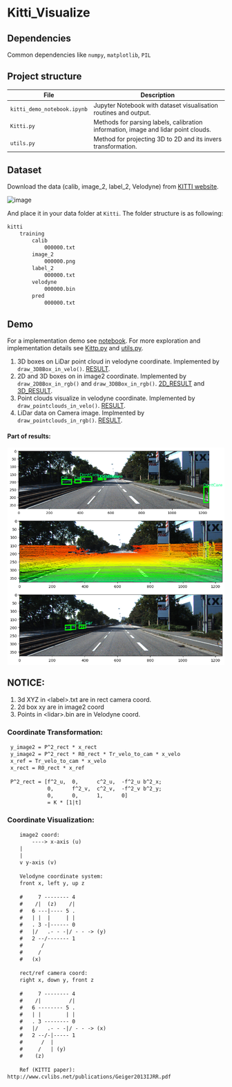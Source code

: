 # Kitti_Visualize
 
## Dependencies

Common dependencies like `numpy`, `matplotlib`, `PIL`

## Project structure

| File                   | Description                                                                                      |
| ---------------------- | ------------------------------------------------------------------------------------------------ |
| `kitti_demo_notebook.ipynb`  | Jupyter Notebook with dataset visualisation routines and output.                                 |
| `Kitti.py`  | Methods for parsing labels, calibration information, image and lidar point clouds.  |
| `utils.py`         | Method for projecting 3D to 2D and its invers transformation.                                                                     |

## Dataset

Download the data (calib, image\_2, label\_2, Velodyne) from [KITTI website](http://www.cvlibs.net/datasets/kitti/eval_object.php?obj_benchmark=3d). 

![image](https://github.com/Robert-Mar/Kitti_Visualize/blob/main/git_image/download_link.png)

And place it in your data folder at `Kitti`. The folder structure is as following:
```
kitti
    training
        calib
            000000.txt
        image_2
            000000.png
        label_2
            000000.txt
        velodyne
            000000.bin
        pred
            000000.txt
```

## Demo

For a implementation demo see [notebook](kitti_demo_notebook.ipynb). For more exploration and implementation details see [Kittp.py](Kitti.py) and [utils.py](utils.py).
1. 3D boxes on LiDar point cloud in velodyne coordinate. Implemented by `draw_3DBBox_in_velo()`. [RESULT](https://github.com/Robert-Mar/Kitti_Visualize/blob/main/git_image/draw_3DBBox_in_velo.png).
2. 2D and 3D boxes on in image2 coordinate. Implemented by `draw_2DBBox_in_rgb()` and `draw_3DBBox_in_rgb()`. 
[2D_RESULT](https://github.com/Robert-Mar/Kitti_Visualize/blob/main/git_image/draw_2DBBox_in_rgb.png) and [3D_RESULT](https://github.com/Robert-Mar/Kitti_Visualize/blob/main/git_image/draw_3DBBox_in_rgb.png). 
4. Point clouds visualize in velodyne coordinate. Implemented by `draw_pointclouds_in_velo()`. [RESULT](https://github.com/Robert-Mar/Kitti_Visualize/blob/main/git_image/draw_pointclouds_in_velo.png).
5. LiDar data on Camera image. Implmented by `draw_pointclouds_in_rgb()`. [RESULT](https://github.com/Robert-Mar/Kitti_Visualize/blob/main/git_image/draw_pointclouds_in_rgb.png).

#### Part of results: 

<img src=".\git_image\draw_2DBBox_in_rgb.png" alt="2D boxes LiDar data on Camera image" align="center" />
<img src=".\git_image\draw_pointclouds_in_rgb.png" alt="Point cloud on Camera image" align="center" />
<img src=".\git_image\draw_3DBBox_in_rgb.png" alt="3D boxes LiDar data on Camera image" align="center" />

## NOTICE:
1. 3d XYZ in \<label\>.txt are in rect camera coord.
2. 2d box xy are in image2 coord
3. Points in \<lidar\>.bin are in Velodyne coord.

### Coordinate Transformation:
```
 y_image2 = P^2_rect * x_rect
 y_image2 = P^2_rect * R0_rect * Tr_velo_to_cam * x_velo
 x_ref = Tr_velo_to_cam * x_velo
 x_rect = R0_rect * x_ref

 P^2_rect = [f^2_u,  0,      c^2_u,  -f^2_u b^2_x;
             0,      f^2_v,  c^2_v,  -f^2_v b^2_y;
             0,      0,      1,      0]
             = K * [1|t]
```

### Coordinate Visualization:
```
    image2 coord:
        ----> x-axis (u)
    |
    |
    v y-axis (v)

    Velodyne coordinate system:
    front x, left y, up z

    #     7 -------- 4
    #    /|  (z)    /|
    #   6 ---|---- 5 .
    #   | |  |     | |
    #   . 3 -|------ 0
    #   |/   .- - -|/ - - -> (y)
    #   2 --/------- 1
    #      /
    #     /
    #   (x)

    rect/ref camera coord:
    right x, down y, front z

    #     7 -------- 4
    #    /|         /|
    #   6 -------- 5 .
    #   | |        | |
    #   . 3 -------- 0
    #   |/   .- - -|/ - - -> (x)
    #   2 --/-|----- 1
    #      /  |
    #     /   | (y)
    #    (z)

    Ref (KITTI paper): http://www.cvlibs.net/publications/Geiger2013IJRR.pdf
```





